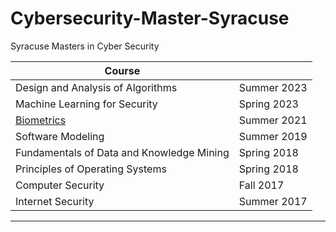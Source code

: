 # Cybersecurity-Master-Syracuse
Syracuse Masters in Cyber Security  

| Course  |  |
| ------------- |  ------------- |
| Design and Analysis of Algorithms |  Summer 2023 |
| Machine Learning for Security  |  Spring 2023 |
| [Biometrics](Biometrics-CIS-663/Readme.md)   | Summer 2021 |
| Software Modeling | Summer 2019 |
| Fundamentals of Data and Knowledge Mining |  Spring 2018 |
| Principles of Operating Systems | Spring 2018 |
| Computer Security | Fall 2017 |
| Internet Security | Summer 2017 |  
--------------------------
